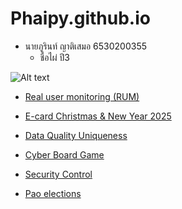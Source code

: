 # Phaipy.github.io

- นายภูรินท์ ญาติเสมอ 6530200355
  - ชื่อไผ่ ปี3

![Alt text](Img/received_1518586468807450.jpeg)


-  [Real user monitoring (RUM)](real-user-monitoring.md)
  
-  [E-card Christmas & New Year 2025](e-card-Christmas-NewYear2025.md)

-  [Data Quality Uniqueness](uniqueness.md)

- [Cyber Board Game](boardgame.md)

- [Security Control](security-control.md)

- [Pao elections](pao-elections.md)
